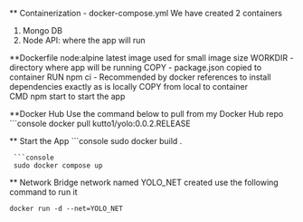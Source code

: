 ** Containerization - docker-compose.yml
  We have created 2 containers 
  1. Mongo DB 
  2. Node API: where the app will run

**Dockerfile
  node:alpine latest image used for small image size
  WORKDIR - directory where app will be running
  COPY - package.json copied to container
  RUN npm ci - Recommended by docker references to install dependencies exactly as is locally
  COPY from local to container\
  CMD npm start to start the app

  **Docker Hub 
   Use the command below to pull from my Docker Hub repo
     ```console
         docker pull kutto1/yolo:0.0.2.RELEASE

  ** Start the App
     ```console
     sudo docker build .

     ```console
     sudo docker compose up
  
**  Network
  Bridge network named YOLO_NET created
  use the following command to run it
   ```console
   docker run -d --net=YOLO_NET
